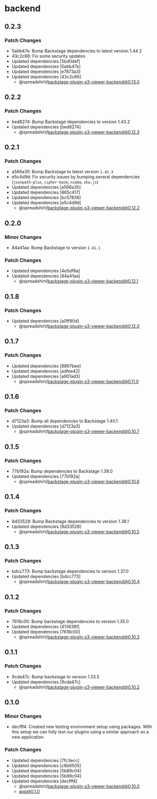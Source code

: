 # backend

## 0.2.3

### Patch Changes

- 5abb47e: Bump Backstage dependencies to latest version 1.44.2
- 43c2c66: Fix some security updates
- Updated dependencies [5bd0def]
- Updated dependencies [5abb47e]
- Updated dependencies [e7873a3]
- Updated dependencies [43c2c66]
  - @spreadshirt/backstage-plugin-s3-viewer-backend@0.13.0

## 0.2.2

### Patch Changes

- bed8274: Bump Backstage dependencies to version 1.43.2
- Updated dependencies [bed8274]
  - @spreadshirt/backstage-plugin-s3-viewer-backend@0.12.3

## 0.2.1

### Patch Changes

- a566a35: Bump Backstage to latest version `1.42.3`
- e5c4d9d: Fix security issues by bumping several dependencies (`jsonpath-plus`, `cipher-base`, `nimma`, `sha.js`)
- Updated dependencies [a566a35]
- Updated dependencies [865c417]
- Updated dependencies [bc57836]
- Updated dependencies [e5c4d9d]
  - @spreadshirt/backstage-plugin-s3-viewer-backend@0.12.2

## 0.2.0

### Minor Changes

- 84a41aa: Bump Backstage to version `1.41.1`

### Patch Changes

- Updated dependencies [4e5df8a]
- Updated dependencies [84a41aa]
  - @spreadshirt/backstage-plugin-s3-viewer-backend@0.12.1

## 0.1.8

### Patch Changes

- Updated dependencies [a0ff90d]
  - @spreadshirt/backstage-plugin-s3-viewer-backend@0.12.0

## 0.1.7

### Patch Changes

- Updated dependencies [8867bee]
- Updated dependencies [adfee42]
- Updated dependencies [a901ad3]
  - @spreadshirt/backstage-plugin-s3-viewer-backend@0.11.0

## 0.1.6

### Patch Changes

- d7123a3: Bump all dependencies to Backstage 1.40.1
- Updated dependencies [d7123a3]
  - @spreadshirt/backstage-plugin-s3-viewer-backend@0.10.7

## 0.1.5

### Patch Changes

- 77b192a: Bump dependencies to Backstage 1.39.0
- Updated dependencies [77b192a]
  - @spreadshirt/backstage-plugin-s3-viewer-backend@0.10.6

## 0.1.4

### Patch Changes

- 8d33528: Bump Backstage dependencies to version 1.38.1
- Updated dependencies [8d33528]
  - @spreadshirt/backstage-plugin-s3-viewer-backend@0.10.5

## 0.1.3

### Patch Changes

- bdcc773: Bump backstage dependencies to version 1.37.0
- Updated dependencies [bdcc773]
  - @spreadshirt/backstage-plugin-s3-viewer-backend@0.10.4

## 0.1.2

### Patch Changes

- 7618c00: Bump backstage dependencies to version 1.35.0
- Updated dependencies [413638f]
- Updated dependencies [7618c00]
  - @spreadshirt/backstage-plugin-s3-viewer-backend@0.10.3

## 0.1.1

### Patch Changes

- 9cda47c: Bump backstage to version 1.33.5
- Updated dependencies [9cda47c]
  - @spreadshirt/backstage-plugin-s3-viewer-backend@0.10.2

## 0.1.0

### Minor Changes

- decfff4: Created new testing environment setup using packages.
  With this setup we can fully test our plugins using a similar
  approach as a new application.

### Patch Changes

- Updated dependencies [7fc3ecc]
- Updated dependencies [c6b6505]
- Updated dependencies [5b89c04]
- Updated dependencies [5b89c04]
- Updated dependencies [decfff4]
  - @spreadshirt/backstage-plugin-s3-viewer-backend@0.10.0
  - app@0.1.0
